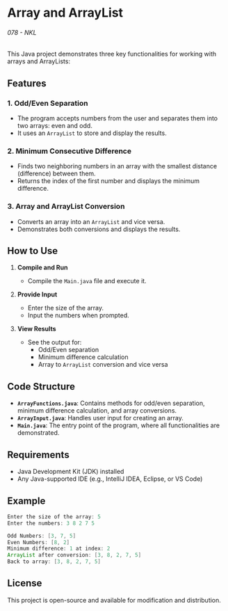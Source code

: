 # Array and ArrayList

###### 078 - NKL

This Java project demonstrates three key functionalities for working with arrays and ArrayLists:

## Features

### 1. Odd/Even Separation
- The program accepts numbers from the user and separates them into two arrays: even and odd.
- It uses an `ArrayList` to store and display the results.

### 2. Minimum Consecutive Difference
- Finds two neighboring numbers in an array with the smallest distance (difference) between them.
- Returns the index of the first number and displays the minimum difference.

### 3. Array and ArrayList Conversion
- Converts an array into an `ArrayList` and vice versa.
- Demonstrates both conversions and displays the results.

## How to Use

1. **Compile and Run**
   - Compile the `Main.java` file and execute it.
   
2. **Provide Input**
   - Enter the size of the array.
   - Input the numbers when prompted.
   
3. **View Results**
   - See the output for:
     - Odd/Even separation
     - Minimum difference calculation
     - Array to `ArrayList` conversion and vice versa

## Code Structure

- **`ArrayFunctions.java`**: Contains methods for odd/even separation, minimum difference calculation, and array conversions.
- **`ArrayInput.java`**: Handles user input for creating an array.
- **`Main.java`**: The entry point of the program, where all functionalities are demonstrated.

## Requirements
- Java Development Kit (JDK) installed
- Any Java-supported IDE (e.g., IntelliJ IDEA, Eclipse, or VS Code)

## Example
```java
Enter the size of the array: 5
Enter the numbers: 3 8 2 7 5

Odd Numbers: [3, 7, 5]
Even Numbers: [8, 2]
Minimum difference: 1 at index: 2
ArrayList after conversion: [3, 8, 2, 7, 5]
Back to array: [3, 8, 2, 7, 5]
```

## License
This project is open-source and available for modification and distribution.
